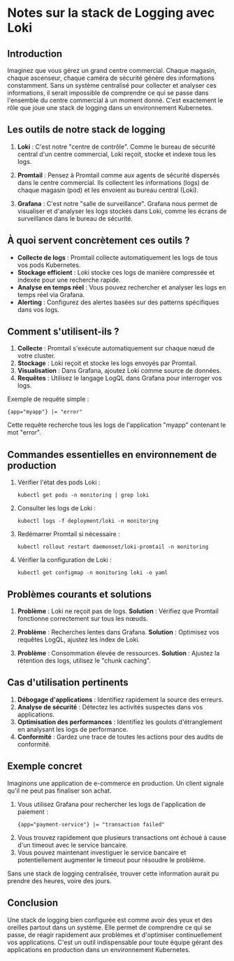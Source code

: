 # Notes sur la stack de Logging avec Loki

## Introduction

Imaginez que vous gérez un grand centre commercial. Chaque magasin, chaque ascenseur, chaque caméra de sécurité génère des informations constamment. Sans un système centralisé pour collecter et analyser ces informations, il serait impossible de comprendre ce qui se passe dans l'ensemble du centre commercial à un moment donné. C'est exactement le rôle que joue une stack de logging dans un environnement Kubernetes.

## Les outils de notre stack de logging

1. **Loki** : C'est notre "centre de contrôle". Comme le bureau de sécurité central d'un centre commercial, Loki reçoit, stocke et indexe tous les logs.

2. **Promtail** : Pensez à Promtail comme aux agents de sécurité dispersés dans le centre commercial. Ils collectent les informations (logs) de chaque magasin (pod) et les envoient au bureau central (Loki).

3. **Grafana** : C'est notre "salle de surveillance". Grafana nous permet de visualiser et d'analyser les logs stockés dans Loki, comme les écrans de surveillance dans le bureau de sécurité.

## À quoi servent concrètement ces outils ?

- **Collecte de logs** : Promtail collecte automatiquement les logs de tous vos pods Kubernetes.
- **Stockage efficient** : Loki stocke ces logs de manière compressée et indexée pour une recherche rapide.
- **Analyse en temps réel** : Vous pouvez rechercher et analyser les logs en temps réel via Grafana.
- **Alerting** : Configurez des alertes basées sur des patterns spécifiques dans vos logs.

## Comment s'utilisent-ils ?

1. **Collecte** : Promtail s'exécute automatiquement sur chaque nœud de votre cluster.
2. **Stockage** : Loki reçoit et stocke les logs envoyés par Promtail.
3. **Visualisation** : Dans Grafana, ajoutez Loki comme source de données.
4. **Requêtes** : Utilisez le langage LogQL dans Grafana pour interroger vos logs.

Exemple de requête simple :
```
{app="myapp"} |= "error"
```
Cette requête recherche tous les logs de l'application "myapp" contenant le mot "error".

## Commandes essentielles en environnement de production

1. Vérifier l'état des pods Loki :
   ```
   kubectl get pods -n monitoring | grep loki
   ```

2. Consulter les logs de Loki :
   ```
   kubectl logs -f deployment/loki -n monitoring
   ```

3. Redémarrer Promtail si nécessaire :
   ```
   kubectl rollout restart daemonset/loki-promtail -n monitoring
   ```

4. Vérifier la configuration de Loki :
   ```
   kubectl get configmap -n monitoring loki -o yaml
   ```

## Problèmes courants et solutions

1. **Problème** : Loki ne reçoit pas de logs.
   **Solution** : Vérifiez que Promtail fonctionne correctement sur tous les nœuds.

2. **Problème** : Recherches lentes dans Grafana.
   **Solution** : Optimisez vos requêtes LogQL, ajustez les index de Loki.

3. **Problème** : Consommation élevée de ressources.
   **Solution** : Ajustez la rétention des logs, utilisez le "chunk caching".

## Cas d'utilisation pertinents

1. **Débogage d'applications** : Identifiez rapidement la source des erreurs.
2. **Analyse de sécurité** : Détectez les activités suspectes dans vos applications.
3. **Optimisation des performances** : Identifiez les goulots d'étranglement en analysant les logs de performance.
4. **Conformité** : Gardez une trace de toutes les actions pour des audits de conformité.

## Exemple concret

Imaginons une application de e-commerce en production. Un client signale qu'il ne peut pas finaliser son achat.

1. Vous utilisez Grafana pour rechercher les logs de l'application de paiement :
   ```
   {app="payment-service"} |= "transaction failed"
   ```
2. Vous trouvez rapidement que plusieurs transactions ont échoué à cause d'un timeout avec le service bancaire.
3. Vous pouvez maintenant investiguer le service bancaire et potentiellement augmenter le timeout pour résoudre le problème.

Sans une stack de logging centralisée, trouver cette information aurait pu prendre des heures, voire des jours.

## Conclusion

Une stack de logging bien configurée est comme avoir des yeux et des oreilles partout dans un système. Elle permet de comprendre ce qui se passe, de réagir rapidement aux problèmes et d'optimiser continuellement vos applications. C'est un outil indispensable pour toute équipe gérant des applications en production dans un environnement Kubernetes.
